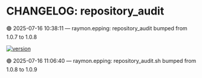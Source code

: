 # CHANGELOG: repository_audit

🟣 2025-07-16 10:38:11 — raymon.epping: repository_audit bumped from 1.0.7 to 1.0.8

[![version](https://img.shields.io/badge/version-1.0.9-red)](https://github.com/raymonepping)

🟣 2025-07-16 11:06:40 — raymon.epping: repository_audit.sh bumped from 1.0.8 to 1.0.9
